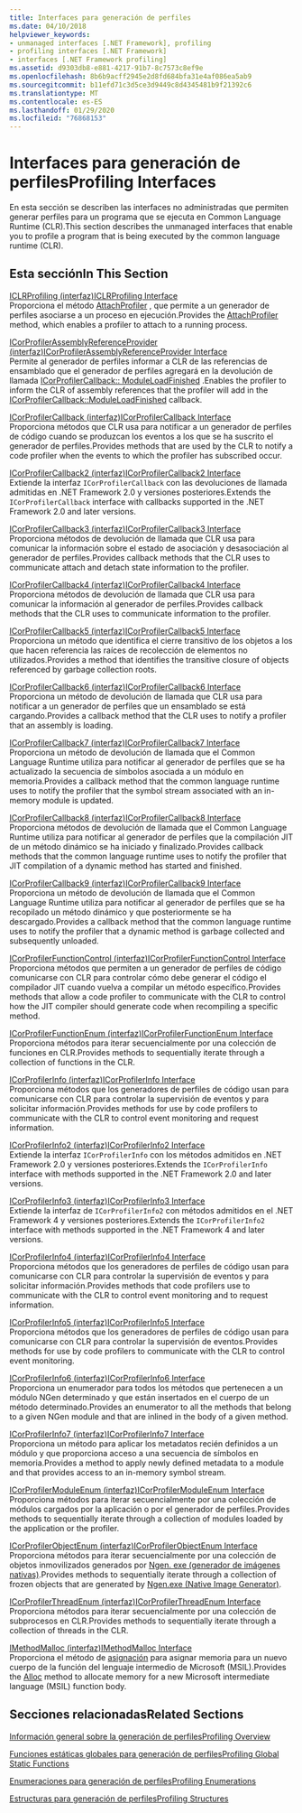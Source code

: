 ```yaml
---
title: Interfaces para generación de perfiles
ms.date: 04/10/2018
helpviewer_keywords:
- unmanaged interfaces [.NET Framework], profiling
- profiling interfaces [.NET Framework]
- interfaces [.NET Framework profiling]
ms.assetid: d9303db8-e881-4217-91b7-8c7573c8ef9e
ms.openlocfilehash: 8b6b9acff2945e2d8fd684bfa31e4af086ea5ab9
ms.sourcegitcommit: b11efd71c3d5ce3d9449c8d4345481b9f21392c6
ms.translationtype: MT
ms.contentlocale: es-ES
ms.lasthandoff: 01/29/2020
ms.locfileid: "76868153"
---
```

# <a name="profiling-interfaces"></a><span data-ttu-id="e94e8-102">Interfaces para generación de perfiles</span><span class="sxs-lookup"><span data-stu-id="e94e8-102">Profiling Interfaces</span></span>
<span data-ttu-id="e94e8-103">En esta sección se describen las interfaces no administradas que permiten generar perfiles para un programa que se ejecuta en Common Language Runtime (CLR).</span><span class="sxs-lookup"><span data-stu-id="e94e8-103">This section describes the unmanaged interfaces that enable you to profile a program that is being executed by the common language runtime (CLR).</span></span>  
  
## <a name="in-this-section"></a><span data-ttu-id="e94e8-104">Esta sección</span><span class="sxs-lookup"><span data-stu-id="e94e8-104">In This Section</span></span>  
 [<span data-ttu-id="e94e8-105">ICLRProfiling (interfaz)</span><span class="sxs-lookup"><span data-stu-id="e94e8-105">ICLRProfiling Interface</span></span>](iclrprofiling-interface.md)  
 <span data-ttu-id="e94e8-106">Proporciona el método [AttachProfiler](iclrprofiling-attachprofiler-method.md) , que permite a un generador de perfiles asociarse a un proceso en ejecución.</span><span class="sxs-lookup"><span data-stu-id="e94e8-106">Provides the [AttachProfiler](iclrprofiling-attachprofiler-method.md) method, which enables a profiler to attach to a running process.</span></span>  
  
 [<span data-ttu-id="e94e8-107">ICorProfilerAssemblyReferenceProvider (interfaz)</span><span class="sxs-lookup"><span data-stu-id="e94e8-107">ICorProfilerAssemblyReferenceProvider Interface</span></span>](icorprofilerassemblyreferenceprovider-interface.md)  
 <span data-ttu-id="e94e8-108">Permite al generador de perfiles informar a CLR de las referencias de ensamblado que el generador de perfiles agregará en la devolución de llamada [ICorProfilerCallback:: ModuleLoadFinished](icorprofilercallback-moduleloadfinished-method.md) .</span><span class="sxs-lookup"><span data-stu-id="e94e8-108">Enables the profiler to inform the CLR of assembly references that the profiler will add in the [ICorProfilerCallback::ModuleLoadFinished](icorprofilercallback-moduleloadfinished-method.md) callback.</span></span>  
  
 [<span data-ttu-id="e94e8-109">ICorProfilerCallback (interfaz)</span><span class="sxs-lookup"><span data-stu-id="e94e8-109">ICorProfilerCallback Interface</span></span>](icorprofilercallback-interface.md)  
 <span data-ttu-id="e94e8-110">Proporciona métodos que CLR usa para notificar a un generador de perfiles de código cuando se produzcan los eventos a los que se ha suscrito el generador de perfiles.</span><span class="sxs-lookup"><span data-stu-id="e94e8-110">Provides methods that are used by the CLR to notify a code profiler when the events to which the profiler has subscribed occur.</span></span>  
  
 [<span data-ttu-id="e94e8-111">ICorProfilerCallback2 (interfaz)</span><span class="sxs-lookup"><span data-stu-id="e94e8-111">ICorProfilerCallback2 Interface</span></span>](icorprofilercallback2-interface.md)  
 <span data-ttu-id="e94e8-112">Extiende la interfaz `ICorProfilerCallback` con las devoluciones de llamada admitidas en .NET Framework 2.0 y versiones posteriores.</span><span class="sxs-lookup"><span data-stu-id="e94e8-112">Extends the `ICorProfilerCallback` interface with callbacks supported in the .NET Framework 2.0 and later versions.</span></span>  
  
 [<span data-ttu-id="e94e8-113">ICorProfilerCallback3 (interfaz)</span><span class="sxs-lookup"><span data-stu-id="e94e8-113">ICorProfilerCallback3 Interface</span></span>](icorprofilercallback3-interface.md)  
 <span data-ttu-id="e94e8-114">Proporciona métodos de devolución de llamada que CLR usa para comunicar la información sobre el estado de asociación y desasociación al generador de perfiles.</span><span class="sxs-lookup"><span data-stu-id="e94e8-114">Provides callback methods that the CLR uses to communicate attach and detach state information to the profiler.</span></span>  
  
 [<span data-ttu-id="e94e8-115">ICorProfilerCallback4 (interfaz)</span><span class="sxs-lookup"><span data-stu-id="e94e8-115">ICorProfilerCallback4 Interface</span></span>](icorprofilercallback4-interface.md)  
 <span data-ttu-id="e94e8-116">Proporciona métodos de devolución de llamada que CLR usa para comunicar la información al generador de perfiles.</span><span class="sxs-lookup"><span data-stu-id="e94e8-116">Provides callback methods that the CLR uses to communicate information to the profiler.</span></span>  
  
 [<span data-ttu-id="e94e8-117">ICorProfilerCallback5 (interfaz)</span><span class="sxs-lookup"><span data-stu-id="e94e8-117">ICorProfilerCallback5 Interface</span></span>](icorprofilercallback5-interface.md)  
 <span data-ttu-id="e94e8-118">Proporciona un método que identifica el cierre transitivo de los objetos a los que hacen referencia las raíces de recolección de elementos no utilizados.</span><span class="sxs-lookup"><span data-stu-id="e94e8-118">Provides a method that identifies the transitive closure of objects referenced by garbage collection roots.</span></span>  
  
 [<span data-ttu-id="e94e8-119">ICorProfilerCallback6 (interfaz)</span><span class="sxs-lookup"><span data-stu-id="e94e8-119">ICorProfilerCallback6 Interface</span></span>](icorprofilercallback6-interface.md)  
 <span data-ttu-id="e94e8-120">Proporciona un método de devolución de llamada que CLR usa para notificar a un generador de perfiles que un ensamblado se está cargando.</span><span class="sxs-lookup"><span data-stu-id="e94e8-120">Provides a callback method that the CLR uses to notify a profiler that an assembly is loading.</span></span>  
  
 [<span data-ttu-id="e94e8-121">ICorProfilerCallback7 (interfaz)</span><span class="sxs-lookup"><span data-stu-id="e94e8-121">ICorProfilerCallback7 Interface</span></span>](icorprofilercallback7-interface.md)  
 <span data-ttu-id="e94e8-122">Proporciona un método de devolución de llamada que el Common Language Runtime utiliza para notificar al generador de perfiles que se ha actualizado la secuencia de símbolos asociada a un módulo en memoria.</span><span class="sxs-lookup"><span data-stu-id="e94e8-122">Provides a callback method that the common language runtime uses to notify the profiler that the symbol stream associated with an in-memory module is updated.</span></span>  

[<span data-ttu-id="e94e8-123">ICorProfilerCallback8 (interfaz)</span><span class="sxs-lookup"><span data-stu-id="e94e8-123">ICorProfilerCallback8 Interface</span></span>](icorprofilercallback8-interface.md)  
<span data-ttu-id="e94e8-124">Proporciona métodos de devolución de llamada que el Common Language Runtime utiliza para notificar al generador de perfiles que la compilación JIT de un método dinámico se ha iniciado y finalizado.</span><span class="sxs-lookup"><span data-stu-id="e94e8-124">Provides callback methods that the common language runtime uses to notify the profiler that JIT compilation of a dynamic method has started and finished.</span></span>

[<span data-ttu-id="e94e8-125">ICorProfilerCallback9 (interfaz)</span><span class="sxs-lookup"><span data-stu-id="e94e8-125">ICorProfilerCallback9 Interface</span></span>](icorprofilercallback9-interface.md)  
<span data-ttu-id="e94e8-126">Proporciona un método de devolución de llamada que el Common Language Runtime utiliza para notificar al generador de perfiles que se ha recopilado un método dinámico y que posteriormente se ha descargado.</span><span class="sxs-lookup"><span data-stu-id="e94e8-126">Provides a callback method that the common language runtime uses to notify the profiler that a dynamic method is garbage collected and subsequently unloaded.</span></span>

 [<span data-ttu-id="e94e8-127">ICorProfilerFunctionControl (interfaz)</span><span class="sxs-lookup"><span data-stu-id="e94e8-127">ICorProfilerFunctionControl Interface</span></span>](icorprofilerfunctioncontrol-interface.md)  
 <span data-ttu-id="e94e8-128">Proporciona métodos que permiten a un generador de perfiles de código comunicarse con CLR para controlar cómo debe generar el código el compilador JIT cuando vuelva a compilar un método específico.</span><span class="sxs-lookup"><span data-stu-id="e94e8-128">Provides methods that allow a code profiler to communicate with the CLR to control how the JIT compiler should generate code when recompiling a specific method.</span></span>  
  
 [<span data-ttu-id="e94e8-129">ICorProfilerFunctionEnum (interfaz)</span><span class="sxs-lookup"><span data-stu-id="e94e8-129">ICorProfilerFunctionEnum Interface</span></span>](icorprofilerfunctionenum-interface.md)  
 <span data-ttu-id="e94e8-130">Proporciona métodos para iterar secuencialmente por una colección de funciones en CLR.</span><span class="sxs-lookup"><span data-stu-id="e94e8-130">Provides methods to sequentially iterate through a collection of functions in the CLR.</span></span>  
  
 [<span data-ttu-id="e94e8-131">ICorProfilerInfo (interfaz)</span><span class="sxs-lookup"><span data-stu-id="e94e8-131">ICorProfilerInfo Interface</span></span>](icorprofilerinfo-interface.md)  
 <span data-ttu-id="e94e8-132">Proporciona métodos que los generadores de perfiles de código usan para comunicarse con CLR para controlar la supervisión de eventos y para solicitar información.</span><span class="sxs-lookup"><span data-stu-id="e94e8-132">Provides methods for use by code profilers to communicate with the CLR to control event monitoring and request information.</span></span>  
  
 [<span data-ttu-id="e94e8-133">ICorProfilerInfo2 (interfaz)</span><span class="sxs-lookup"><span data-stu-id="e94e8-133">ICorProfilerInfo2 Interface</span></span>](icorprofilerinfo2-interface.md)  
 <span data-ttu-id="e94e8-134">Extiende la interfaz `ICorProfilerInfo` con los métodos admitidos en .NET Framework 2.0 y versiones posteriores.</span><span class="sxs-lookup"><span data-stu-id="e94e8-134">Extends the `ICorProfilerInfo` interface with methods supported in the .NET Framework 2.0 and later versions.</span></span>  
  
 [<span data-ttu-id="e94e8-135">ICorProfilerInfo3 (interfaz)</span><span class="sxs-lookup"><span data-stu-id="e94e8-135">ICorProfilerInfo3 Interface</span></span>](icorprofilerinfo3-interface.md)  
 <span data-ttu-id="e94e8-136">Extiende la interfaz de `ICorProfilerInfo2` con métodos admitidos en el .NET Framework 4 y versiones posteriores.</span><span class="sxs-lookup"><span data-stu-id="e94e8-136">Extends the `ICorProfilerInfo2` interface with methods supported in the .NET Framework 4 and later versions.</span></span>  
  
 [<span data-ttu-id="e94e8-137">ICorProfilerInfo4 (interfaz)</span><span class="sxs-lookup"><span data-stu-id="e94e8-137">ICorProfilerInfo4 Interface</span></span>](icorprofilerinfo4-interface.md)  
 <span data-ttu-id="e94e8-138">Proporciona métodos que los generadores de perfiles de código usan para comunicarse con CLR para controlar la supervisión de eventos y para solicitar información.</span><span class="sxs-lookup"><span data-stu-id="e94e8-138">Provides methods that code profilers use to communicate with the CLR to control event monitoring and to request information.</span></span>  
  
 [<span data-ttu-id="e94e8-139">ICorProfilerInfo5 (interfaz)</span><span class="sxs-lookup"><span data-stu-id="e94e8-139">ICorProfilerInfo5 Interface</span></span>](icorprofilerinfo5-interface.md)  
 <span data-ttu-id="e94e8-140">Proporciona métodos que los generadores de perfiles de código usan para comunicarse con CLR para controlar la supervisión de eventos.</span><span class="sxs-lookup"><span data-stu-id="e94e8-140">Provides methods for use by code profilers to communicate with the CLR to control event monitoring.</span></span>  
  
 [<span data-ttu-id="e94e8-141">ICorProfilerInfo6 (interfaz)</span><span class="sxs-lookup"><span data-stu-id="e94e8-141">ICorProfilerInfo6 Interface</span></span>](icorprofilerinfo6-interface.md)  
 <span data-ttu-id="e94e8-142">Proporciona un enumerador para todos los métodos que pertenecen a un módulo NGen determinado y que están insertados en el cuerpo de un método determinado.</span><span class="sxs-lookup"><span data-stu-id="e94e8-142">Provides an enumerator to all the methods that belong to a given NGen module and that are inlined in the body of a given method.</span></span>  
  
 [<span data-ttu-id="e94e8-143">ICorProfilerInfo7 (interfaz)</span><span class="sxs-lookup"><span data-stu-id="e94e8-143">ICorProfilerInfo7 Interface</span></span>](icorprofilerinfo7-interface.md)  
 <span data-ttu-id="e94e8-144">Proporciona un método para aplicar los metadatos recién definidos a un módulo y que proporciona acceso a una secuencia de símbolos en memoria.</span><span class="sxs-lookup"><span data-stu-id="e94e8-144">Provides a method to apply newly defined metadata to a module and that provides access to an in-memory symbol stream.</span></span>  
  
 [<span data-ttu-id="e94e8-145">ICorProfilerModuleEnum (interfaz)</span><span class="sxs-lookup"><span data-stu-id="e94e8-145">ICorProfilerModuleEnum Interface</span></span>](icorprofilermoduleenum-interface.md)  
 <span data-ttu-id="e94e8-146">Proporciona métodos para iterar secuencialmente por una colección de módulos cargados por la aplicación o por el generador de perfiles.</span><span class="sxs-lookup"><span data-stu-id="e94e8-146">Provides methods to sequentially iterate through a collection of modules loaded by the application or the profiler.</span></span>  
  
 [<span data-ttu-id="e94e8-147">ICorProfilerObjectEnum (interfaz)</span><span class="sxs-lookup"><span data-stu-id="e94e8-147">ICorProfilerObjectEnum Interface</span></span>](icorprofilerobjectenum-interface.md)  
 <span data-ttu-id="e94e8-148">Proporciona métodos para iterar secuencialmente por una colección de objetos inmovilizados generados por [Ngen. exe (generador de imágenes nativas)](../../../../docs/framework/tools/ngen-exe-native-image-generator.md).</span><span class="sxs-lookup"><span data-stu-id="e94e8-148">Provides methods to sequentially iterate through a collection of frozen objects that are generated by [Ngen.exe (Native Image Generator)](../../../../docs/framework/tools/ngen-exe-native-image-generator.md).</span></span>  
  
 [<span data-ttu-id="e94e8-149">ICorProfilerThreadEnum (interfaz)</span><span class="sxs-lookup"><span data-stu-id="e94e8-149">ICorProfilerThreadEnum Interface</span></span>](icorprofilerthreadenum-interface.md)  
 <span data-ttu-id="e94e8-150">Proporciona métodos para iterar secuencialmente por una colección de subprocesos en CLR.</span><span class="sxs-lookup"><span data-stu-id="e94e8-150">Provides methods to sequentially iterate through a collection of threads in the CLR.</span></span>  
  
 [<span data-ttu-id="e94e8-151">IMethodMalloc (interfaz)</span><span class="sxs-lookup"><span data-stu-id="e94e8-151">IMethodMalloc Interface</span></span>](imethodmalloc-interface.md)  
 <span data-ttu-id="e94e8-152">Proporciona el método de [asignación](imethodmalloc-alloc-method.md) para asignar memoria para un nuevo cuerpo de la función del lenguaje intermedio de Microsoft (MSIL).</span><span class="sxs-lookup"><span data-stu-id="e94e8-152">Provides the [Alloc](imethodmalloc-alloc-method.md) method to allocate memory for a new Microsoft intermediate language (MSIL) function body.</span></span>  
  
## <a name="related-sections"></a><span data-ttu-id="e94e8-153">Secciones relacionadas</span><span class="sxs-lookup"><span data-stu-id="e94e8-153">Related Sections</span></span>  
 [<span data-ttu-id="e94e8-154">Información general sobre la generación de perfiles</span><span class="sxs-lookup"><span data-stu-id="e94e8-154">Profiling Overview</span></span>](profiling-overview.md)  
  
 [<span data-ttu-id="e94e8-155">Funciones estáticas globales para generación de perfiles</span><span class="sxs-lookup"><span data-stu-id="e94e8-155">Profiling Global Static Functions</span></span>](profiling-global-static-functions.md)  
  
 [<span data-ttu-id="e94e8-156">Enumeraciones para generación de perfiles</span><span class="sxs-lookup"><span data-stu-id="e94e8-156">Profiling Enumerations</span></span>](profiling-enumerations.md)  
  
 [<span data-ttu-id="e94e8-157">Estructuras para generación de perfiles</span><span class="sxs-lookup"><span data-stu-id="e94e8-157">Profiling Structures</span></span>](profiling-structures.md)
